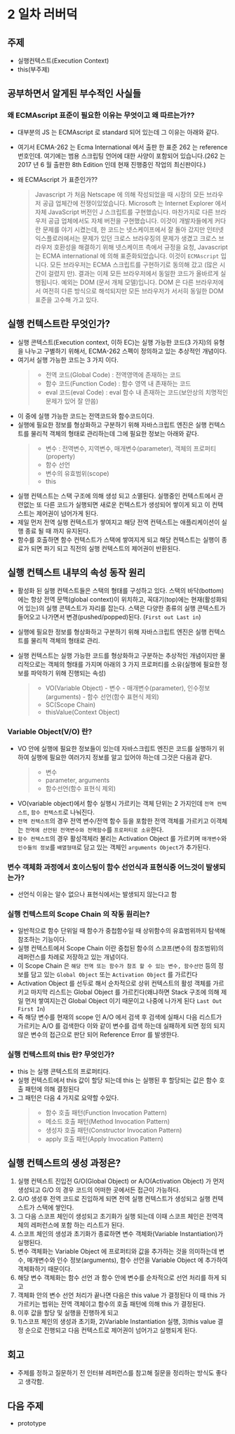 # 2 일차 러버덕

## 주제

- 실행컨텍스트(Execution Context)
- this(부주제)

## 공부하면서 알게된 부수적인 사실들

### 왜 ECMAscript 표준이 필요한 이유는 무엇이고 왜 따르는가??

- 대부분의 JS 는 ECMAscript 로 standard 되어 있는데 그 이유는 아래와 같다.
- 여기서 ECMA-262 는 Ecma International 에서 출판 한 표준 262 는 reference 번호인데.
  여기에는 범용 스크립팅 언어에 대한 사양이 포함되어 있습니다.(262 는 2017 년 6 월 출판한 8th Edition 인데 현재 진행중인 작업의 최신판이다.)

- 왜 ECMAscript 가 표준인가??
  > Javascript 가 처음 Netscape 에 의해 작성되었을 때 시장의 모든 브라우저 공급 업체간에 전쟁이있었습니다.
  > Microsoft 는 Internet Explorer 에서 자체 JavaScript 버전인 J 스크립트를 구현했습니다. 마찬가지로 다른 브라우저 공급 업체에서도 자체 버전을 구현했습니다.
  > 이것이 개발자들에게 커다란 문제를 야기 시켰는데, 한 코드는 넷스케이프에서 잘 돌아 갔지만 인터넷 익스플로러에서는 문제가 있던 크로스 브라우징의 문제가 생겼고
  > 크로스 브라우저 호환성을 해결하기 위해 넷스케이프 측에서 규정을 요청, Javascript 는 ECMA international 에 의해 표준화되었습니다.
  > 이것이 `ECMAscript` 입니다.
  > 모든 브라우저는 ECMA 스크립트를 구현하기로 동의해 갔고 (많은 시간이 걸렸지 만).
  > 결과는 이제 모든 브라우저에서 동일한 코드가 올바르게 실행됩니다.
  > 예외는 DOM (문서 개체 모델)입니다.
  > DOM 은 다른 브라우저에서 여전히 다른 방식으로 해석되지만 모든 브라우저가 서서히 동일한 DOM 표준을 고수해 가고 있다.

## 실행 컨텍스트란 무엇인가?

- 실행 콘텍스트(Execution context, 이하 EC)는 실행 가능한 코드(3 가지)의 유형을 나누고 구별하기 위해서, ECMA-262 스펙이 정의하고 있는 추상적인 개념이다.
- 여기서 실행 가능한 코드는 3 가지 이다.
  > - 전역 코드(Global Code) : 전역영역에 존재하는 코드
  > - 함수 코드(Function Code) : 함수 영역 내 존재하는 코드
  > - eval 코드(eval Code) : eval 함수 내 존재하는 코드(보안상의 치명적인 문제가 있어 잘 안씀)
- 이 중에 실행 가능한 코드는 전역코드와 함수코드이다.
- 실행에 필요한 정보를 형상화하고 구분하기 위해 자바스크립트 엔진은 실행 컨텍스트를 물리적 객체의 형태로 관리하는데 그에 필요한 정보는 아래와 같다.
  > - 변수 : 전역변수, 지역변수, 매개변수(parameter), 객체의 프로퍼티(property)
  > - 함수 선언
  > - 변수의 유효범위(scope)
  > - this
- 실행 컨텍스트는 스택 구조에 의해 생성 되고 소멸된다. 실행중인 컨텍스트에서 관련없는 또 다른 코드가 실행되면 새로운 컨텍스트가 생성되어 쌓이게 되고 이 컨텍스트는 제어권이 넘어가게 된다.
- 제일 먼저 전역 실행 컨텍스트가 쌓여지고 해당 전역 컨텍스트는 애플리케이션이 실행 종료 될 때 까지 유지된다.
- 함수를 호출하면 함수 컨텍스트가 스택에 쌓여지게 되고 해당 컨텍스트는 실행이 종료가 되면 파기 되고 직전의 실행 컨텍스트의 제어권이 반환된다.

## 실행 컨텍스트 내부의 속성 동작 원리

- 활성화 된 실행 컨텍스트들은 스택의 형태를 구성하고 있다. 스택의 바닥(bottom)에는 항상 전역 문맥(global context)이 위치하고, 꼭대기(top)에는 현재(활성화되어 있는)의 실행 콘텍스트가 자리를 잡는다. 스택은 다양한 종류의 실행 콘텍스트가 들어오고 나가면서 변경(pushed/popped)된다. (`First out Last in`)

- 실행에 필요한 정보를 형상화하고 구분하기 위해 자바스크립트 엔진은 실행 컨텍스트를 물리적 객체의 형태로 관리.
- 실행 컨텍스트는 실행 가능한 코드를 형상화하고 구분하는 추상적인 개념이지만 물리적으로는 객체의 형태를 가지며 아래의 3 가지 프로퍼티를 소유(실행에 필요한 정보를 파악하기 위해 진행되는 속성)
  > - VO(Variable Object)
      - 변수
      - 매개변수(parameter), 인수정보(arguments)
      - 함수 선언(함수 표현식 제외)
  > - SC(Scope Chain)
  > - thisValue(Context Object)

### Variable Object(V/O) 란?

- VO 안에 실행에 필요한 정보들이 있는데 자바스크립트 엔진은 코드를 실행하기 위하여 실행에 필요한 여러가지 정보를 알고 있어야 하는데 그것은 다음과 같다.
  > - 변수
  > - parameter, arguments
  > - 함수선언(함수 표현식 제외)
- VO(variable object)에서 함수 실행시 가르키는 객체 단위는 2 가지인데 `전역 컨텍스트`, `함수 컨텍스트`로 나눠진다.
- `전역 컨텍스트`의 경우 전역 변수/전역 함수 등을 포함한 전역 객체를 가르키고 이객체는 `전역에 선언된 전역변수와 전역함수`를 `프로퍼티로 소유`한다.
- `함수 컨텍스트`의 경우 활성객체라 불리는 Activation Object 를 가르키며 `매개변수`와 `인수들의 정보`를 `배열형태`로 담고 있는 객체인 `arguments Object`가 추가된다.

### 변수 객체화 과정에서 호이스팅이 함수 선언식과 표현식중 어느것이 발생되는가?

- 선언식 이유는 알수 없으나 표현식에서는 발생되지 않는다고 함

### 실행 컨텍스트의 Scope Chain 의 작동 원리는?

- 일반적으로 함수 단위일 때 함수가 중첩함수일 때 상위함수의 유효범위까지 탐색해 참조하는 기능이다.
- 실행 컨텍스트에서 Scope Chain 이란 중첩된 함수의 스코프(변수의 참조범위)의 레퍼런스를 차례로 저장하고 있는 개념이다.
- 이 Scope Chain 은 `해당 전역 또는 함수가 참조 할 수 있는 변수, 함수선언` 등의 정보를 담고 있는 `Global Object` 또는 `Activation Object` 를 가르킨다
- Activation Object 를 선두로 해서 순차적으로 상위 컨텍스트의 활성 객체를 가르키고 마지막 리스트는 Global Object 를 가르킨다(왜냐하면 Stack 구조에 의해 제일 먼저 쌓여지는건 Global Object 이기 때문이고 나중에 나가게 된다 `Last Out First In`)
- 즉 해당 변수를 현재의 scope 인 A/O 에서 검색 후 검색에 실패시 다음 리스트가 가르키는 A/O 를 검색한다 이와 같이 변수를 검색 하는데 실패하게 되면 정의 되지 않은 변수의 접근으로 판단 되어 Reference Error 를 발생한다.

### 실행 컨텍스트의 this 란? 무엇인가?

- this 는 실행 콘텍스트의 프로퍼티다.
- 실행 컨텍스트에서 this 값이 할당 되는데 this 는 실행된 후 할당되는 값은 함수 호출 패턴에 의해 결정된다
- 그 패턴은 다음 4 가지로 요약할 수있다.
  > - 함수 호출 패턴(Function Invocation Pattern)
  > - 메소드 호출 패턴(Method Invocation Pattern)
  > - 생성자 호출 패턴(Constructor Invocation Pattern)
  > - apply 호출 패턴(Apply Invocation Pattern)

## 실행 컨텍스트의 생성 과정은?

1.  실행 컨텍스트 진입전 G/O(Global Object) or A/O(Activation Object) 가 먼저 생성되고 G/O 의 경우 코드의 어떠한 곳에서든 접근이 가능하다.
2.  G/O 생성후 전역 코드로 진입하게 되면 전역 실행 컨텍스트가 생성되고 실행 컨텍스트가 스택에 쌓인다.
3.  그 다음 스코프 체인이 생성되고 초기화가 실행 되는데 이때 스코프 체인은 전역객체의 레퍼런스에 포함 하는 리스트가 된다.
4.  스코프 체인의 생성과 초기화가 종료하면 변수 객체화(Variable Instantiation)가 실행된다.
5.  변수 객체화는 Variable Object 에 프로퍼티와 값을 추가하는 것을 의미하는데 변수, 매개변수와 인수 정보(arguments), 함수 선언을 Variable Object 에 추가하여 객체화하기 때문이다.
6.  해당 변수 객체화는 함수 선언 과 함수 안에 변수를 순차적으로 선언 처리를 하게 되고
7.  객체화 안의 변수 선언 처리가 끝나면 다음은 this value 가 결정된다 이 때 this 가 가르키는 범위는 전역 객체이고 함수의 호출 패턴에 의해 this 가 결정된다.
8.  이후 값을 할당 및 실행을 진행하게 되고
9.  1)스코프 체인의 생성과 초기화, 2)Variable Instantiation 실행, 3)this value 결정 순으로 진행되고 다음 컨텍스트로 제어권이 넘어가고 실행되게 된다.

## 회고

- 주제를 정하고 질문하기 전 인터뷰 레퍼런스를 참고해 질문을 정리하는 방식도 좋다고 생각함.

## 다음 주제

- prototype
  <!-- - arrow Func / Func 차이 -->
